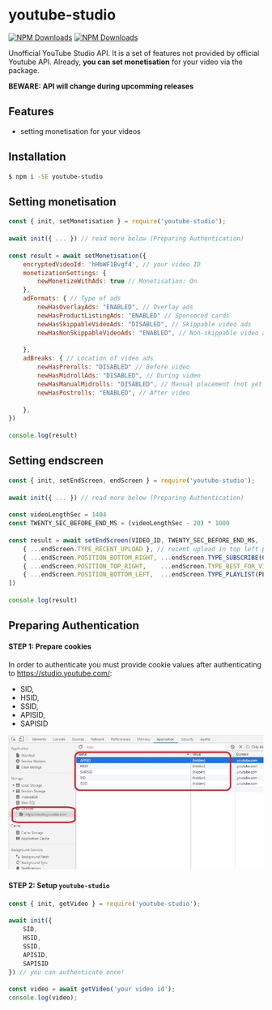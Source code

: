 # youtube-studio
[![NPM Downloads](https://img.shields.io/npm/dm/youtube-studio.svg?style=flat)](https://www.npmjs.org/package/youtube-studio)
[![NPM Downloads](https://img.shields.io/npm/dt/youtube-studio.svg?style=flat)](https://www.npmjs.org/package/youtube-studio)


Unofficial YouTube Studio API.
It is a set of features not provided by official Youtube API. 
Already, **you can set monetisation** for your video via the package.

**BEWARE: API will change during upcomming releases**

## Features
- setting monetisation for your videos

## Installation

```sh
$ npm i -SE youtube-studio
```

## Setting monetisation

```js
const { init, setMonetisation } = require('youtube-studio');

await init({ ... }) // read more below (Preparing Authentication)

const result = await setMonetisation({
    encryptedVideoId: 'hHbWF1Bvgf4', // your video ID
    monetizationSettings: {
        newMonetizeWithAds: true // Monetisation: On
    },
    adFormats: { // Type of ads
        newHasOverlayAds: "ENABLED", // Overlay ads
        newHasProductListingAds: "ENABLED" // Sponsored cards
        newHasSkippableVideoAds: "DISABLED", // Skippable video ads
        newHasNonSkippableVideoAds: "ENABLED", // Non-skippable video ads
        
    },
    adBreaks: { // Location of video ads
        newHasPrerolls: "DISABLED" // Before video
        newHasMidrollAds: "DISABLED", // During video
        newHasManualMidrolls: "DISABLED", // Manual placement (not yet provided)
        newHasPostrolls: "ENABLED", // After video
        
    },
})

console.log(result)
```

## Setting endscreen

```js
const { init, setEndScreen, endScreen } = require('youtube-studio');

await init({ ... }) // read more below (Preparing Authentication)

const videoLengthSec = 1404
const TWENTY_SEC_BEFORE_END_MS = (videoLengthSec - 20) * 1000

const result = await setEndScreen(VIDEO_ID, TWENTY_SEC_BEFORE_END_MS, [
    { ...endScreen.TYPE_RECENT_UPLOAD }, // recent upload in top left position
    { ...endScreen.POSITION_BOTTOM_RIGHT, ...endScreen.TYPE_SUBSCRIBE(CHANNEL_ID) }, // subscribe button
    { ...endScreen.POSITION_TOP_RIGHT,    ...endScreen.TYPE_BEST_FOR_VIEWERS,      ...endScreen.DELAY(500) }, // best for viewers delayed with 0.5 sec
    { ...endScreen.POSITION_BOTTOM_LEFT,  ...endScreen.TYPE_PLAYLIST(PLAYLIST_ID), ...endScreen.DELAY(1000) } // best for viewers delayed with 1 sec
])
    
console.log(result)
```

## Preparing Authentication

#### STEP 1: Prepare cookies

In order to authenticate you must provide cookie values after authenticating to https://studio.youtube.com/:
- SID, 
- HSID,
- SSID,
- APISID,
- SAPISID

![](docs/images/cookies.jpg)

#### STEP 2: Setup `youtube-studio`

```js
const { init, getVideo } = require('youtube-studio');

await init({
    SID,
    HSID,
    SSID,
    APISID,
    SAPISID
}) // you can authenticate once!
        
const video = await getVideo('your video id');
console.log(video);
```
